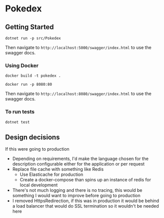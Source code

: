 # Pokedex

## Getting Started

`dotnet run -p src/Pokedex`

Then navigate to `http://localhost:5000/swagger/index.html` to use the swagger docs.

### Using Docker

`docker build -t pokedex .`

`docker run -p 8080:80`

Then navigate to `http://localhost:8080/swagger/index.html` to use the swagger docs.

### To run tests

`dotnet test`

## Design decisions

If this were going to production
- Depending on requirements, I'd make the language chosen for the description configurable either for the application or per request
- Replace file cache with something like Redis
  - Use Elasticache for production
  - Create a docker-compose than spins up an instance of redis for local development
- There's not much logging and there is no tracing, this would be something I would want to improve before going to production
- I removed HttpsRedirection, if this was in production it would be behind a load balancer that would do SSL termination so it wouldn't be needed here
